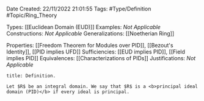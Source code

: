 <div class="topSpace"></div>

Date Created: 22/11/2022 21:01:55
Tags: #Type/Definition #Topic/Ring_Theory

Types: [[Euclidean Domain (EUD)]]
Examples: <i>Not Applicable</i>
Constructions: <i>Not Applicable</i>
Generalizations: [[Noetherian Ring]]

Properties: [[Freedom Theorem for Modules over PID]], [[Bezout's Identity]], [[PID implies UFD]]
Sufficiencies: [[EUD implies PID]], [[Field implies PID]]
Equivalences: [[Characterizations of PIDs]]
Justifications: <i>Not Applicable</i>

``` ad-Definition
title: Definition.

Let $R$ be an integral domain. We say that $R$ is a <b>principal ideal domain (PID)</b> if every ideal is principal.

```
